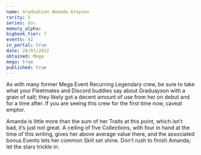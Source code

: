 ```yaml
---
name: Graduation Amanda Grayson
rarity: 5
series: dsc
memory_alpha:
bigbook_tier: 7
events: 42
in_portal: true
date: 26/01/2022
obtained: Mega
mega: true
published: true
---
```


As with many former Mega Event Recurring Legendary crew, be sure to take what your Fleetmates and Discord buddies say about Graduayson with a grain of salt; they likely got a decent amount of use from her on debut and for a time after. If you are seeing this crew for the first time now, caveat emptor. 

Amanda is little more than the sum of her Traits at this point, which isn’t bad, it’s just not great. A ceiling of five Collections, with four in hand at the time of this writing, gives her above average value there, and the associated bonus Events lets her common Skill set shine. Don’t rush to finish Amanda; let the stars trickle in.
